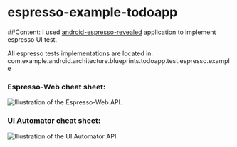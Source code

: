 # espresso-example-todoapp

##Content:
I used [android-espresso-revealed](https://github.com/Apress/android-espresso-revealed) application to implement espresso UI test.

All espresso tests implementations are located in:
com.example.android.architecture.blueprints.todoapp.test.espresso.example

### Espresso-Web cheat sheet:
<img src="./app/src/androidTest/assets/web_cheat_sheet_espresso.jpg" alt="Illustration of the Espresso-Web API."/>

### UI Automator cheat sheet:
<img src="./app/src/androidTest/assets/uiautomator_cheat_sheet.jpg" alt="Illustration of the UI Automator API."/>